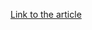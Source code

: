 [Link to the article](https://trustwave.com/en-us/resources/blogs/spiderlabs-blog/undressing-the-revil/)
